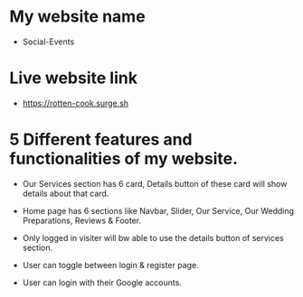 # My website name
- Social-Events

# Live website link

-  https://rotten-cook.surge.sh

# 5 Different features and functionalities of my website.

- Our Services section has 6 card, Details button of these card will show details about that card.

- Home page has 6 sections like Navbar, Slider, Our Service, Our Wedding Preparations, Reviews & Footer.

- Only logged in visiter will bw able to use the details button of services section.

- User can toggle between login & register page.

- User can login with their Google accounts.